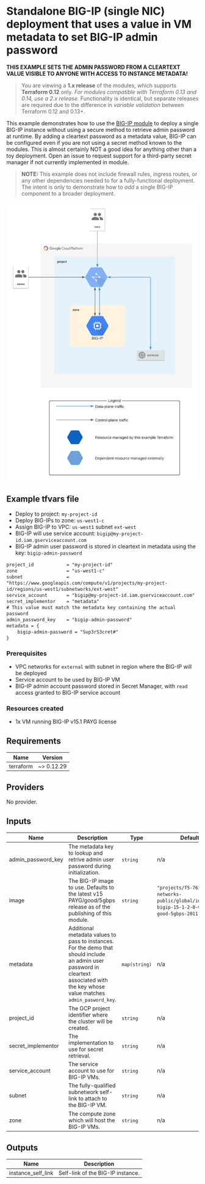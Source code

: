 # Standalone BIG-IP (single NIC) deployment that uses a value in VM metadata to set BIG-IP admin password

**THIS EXAMPLE SETS THE ADMIN PASSWORD FROM A CLEARTEXT VALUE VISIBLE TO ANYONE
WITH ACCESS TO INSTANCE METADATA!**

> You are viewing a **1.x release** of the modules, which supports
> **Terraform 0.12** only. *For modules compatible with Terraform 0.13 and 0.14,
> use a 2.x release.* Functionality is identical, but separate releases are required
> due to the difference in *variable validation* between Terraform 0.12 and 0.13+.

This example demonstrates how to use the
[BIG-IP module](https://registry.terraform.io/modules/memes/f5-bigip/google/latest)
to deploy a single BIG-IP instance without using a secure method to retrieve admin
password at runtime. By adding a cleartext password as a metadata value, BIG-IP
can be configured even if you are not using a secret method known to the modules.
This is almost certainly NOT a good idea for anything other than a toy deployment.
Open an issue to request support for a third-party secret manager if not currently
implemented in module.

> **NOTE:** This example does not include firewall rules, ingress routes, or any
> other dependencies needed to for a fully-functional deployment. The intent is
> only to demonstrate how to *add* a single BIG-IP component to a broader
> deployment.

![standalone-1nic](standalone-1nic.png)

<!-- spell-checker: ignore tfvars gserviceaccount mgmt bigip -->
## Example tfvars file

* Deploy to project: `my-project-id`
* Deploy BIG-IPs to zone: `us-west1-c`
* Assign BIG-IP to VPC: `us-west1` subnet `ext-west`
* BIG-IP will use service account: `bigip@my-project-id.iam.gserviceaccount.com`
* BIG-IP admin user password is stored in cleartext in metadata using the key:
  `bigip-admin-password`

<!-- spell-checker: disable -->
```hcl
project_id            = "my-project-id"
zone                  = "us-west1-c"
subnet                = "https://www.googleapis.com/compute/v1/projects/my-project-id/regions/us-west1/subnetworks/ext-west"
service_account       = "bigip@my-project-id.iam.gserviceaccount.com"
secret_implementor    = "metadata"
# This value must match the metadata key containing the actual password
admin_password_key    = "bigip-admin-password"
metadata = {
    bigip-admin-password = "Sup3rS3cret#"
}
```
<!-- spell-checker: enable -->

### Prerequisites

* VPC networks for `external` with subnet in
  region where the BIG-IP will be deployed
* Service account to be used by BIG-IP VM
* BIG-IP admin account password stored in Secret Manager, with `read` access
  granted to BIG-IP service account

### Resources created

<!-- spell-checker: ignore payg -->
* 1x VM running BIG-IP v15.1 PAYG license

<!-- spell-checker:ignore markdownlint -->
<!-- markdownlint-disable MD033 MD034-->
<!-- BEGINNING OF PRE-COMMIT-TERRAFORM DOCS HOOK -->
## Requirements

| Name | Version |
|------|---------|
| terraform | ~> 0.12.29 |

## Providers

No provider.

## Inputs

| Name | Description | Type | Default | Required |
|------|-------------|------|---------|:--------:|
| admin\_password\_key | The metadata key to lookup and retrive admin user password during initialization. | `string` | n/a | yes |
| image | The BIG-IP image to use. Defaults to the latest v15 PAYG/good/5gbps<br>release as of the publishing of this module. | `string` | `"projects/f5-7626-networks-public/global/images/f5-bigip-15-1-2-0-0-9-payg-good-5gbps-201110225418"` | no |
| metadata | Additional metadata values to pass to instances. For the demo that should include<br>an admin user password in cleartext associated with the key whose value matches<br>`admin_pasword_key`. | `map(string)` | n/a | yes |
| project\_id | The GCP project identifier where the cluster will be created. | `string` | n/a | yes |
| secret\_implementor | The implementation to use for secret retrieval. | `string` | n/a | yes |
| service\_account | The service account to use for BIG-IP VMs. | `string` | n/a | yes |
| subnet | The fully-qualified subnetwork self-link to attach to the BIG-IP VM. | `string` | n/a | yes |
| zone | The compute zone which will host the BIG-IP VMs. | `string` | n/a | yes |

## Outputs

| Name | Description |
|------|-------------|
| instance\_self\_link | Self-link of the BIG-IP instance. |

<!-- END OF PRE-COMMIT-TERRAFORM DOCS HOOK -->
<!-- markdownlint-enable MD033 MD034 -->
